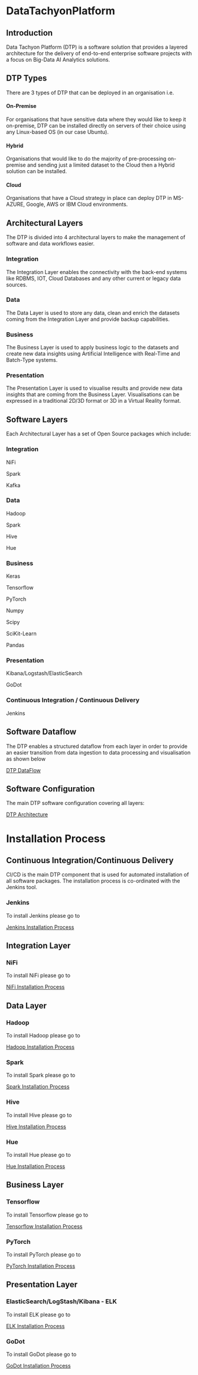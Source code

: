# DataTachyonPlatform

## Introduction

Data Tachyon Platform (DTP) is a software solution that provides a layered architecture for the delivery of end-to-end enterprise software projects with a focus on Big-Data AI Analytics solutions.

## DTP Types

There are 3 types of DTP that can be deployed in an organisation i.e.

#### On-Premise

For organisations that have sensitive data where they would like to keep it on-premise, DTP can be installed directly on servers of their choice using any Linux-based OS (in our case Ubuntu).

#### Hybrid

Organisations that would like to do the majority of pre-processing on-premise and sending just a limited dataset to the Cloud then a Hybrid solution can be installed.

#### Cloud

Organisations that have a Cloud strategy in place can deploy DTP in MS-AZURE, Google, AWS or IBM Cloud environments.


## Architectural Layers

The DTP is divided into 4 architectural layers to make the management of software and data workflows easier.

### Integration

The Integration Layer enables the connectivity with the back-end systems like RDBMS, IOT, Cloud Databases and any other current or legacy data sources.

### Data

The Data Layer is used to store any data, clean and enrich the datasets coming from the Integration Layer and provide backup capabilities.

### Business

The Business Layer is used to apply business logic to the datasets and create new data insights using Artificial Intelligence with Real-Time and Batch-Type systems.

### Presentation

The Presentation Layer is used to visualise results and provide new data insights that are coming from the Business Layer.
Visualisations can be expressed in a traditional 2D/3D format or 3D in a Virtual Reality format.

## Software Layers

Each Architectural Layer has a set of Open Source packages which include:

### Integration

NiFi

Spark

Kafka

### Data

Hadoop

Spark

Hive

Hue


### Business

Keras

Tensorflow

PyTorch

Numpy

Scipy

SciKit-Learn

Pandas

### Presentation

Kibana/Logstash/ElasticSearch

GoDot

### Continuous Integration / Continuous Delivery

Jenkins

## Software Dataflow

The DTP enables a structured dataflow from each layer in order to provide an easier transition from data ingestion to data processing and visualisation as shown below

[DTP DataFlow](https://github.com/dragomirdev/DataTachyonPlatform/blob/dev/documentation/dtp/DTP-1.3-DataFlow.png)


## Software Configuration

The main DTP software configuration covering all layers:

[DTP Architecture](https://github.com/dragomirdev/DataTachyonPlatform/blob/dev/documentation/dtp/DTP-1.3-Tools-Architecture.jpg)


# Installation Process 

## Continuous Integration/Continuous Delivery

CI/CD is the main DTP component that is used for automated installation of all software packages.  The installation process is co-ordinated with the Jenkins tool.

### Jenkins

To install Jenkins please go to

[Jenkins Installation Process](/cicd/README.md)

## Integration Layer

### NiFi

To install NiFi please go to

[NiFi Installation Process](/integrationlayer/nifi/README.md)

## Data Layer

### Hadoop

To install Hadoop please go to

[Hadoop Installation Process](/datalayer/hadoop/README.md)


### Spark

To install Spark please go to

[Spark Installation Process](/datalayer/spark/README.md)

### Hive

To install Hive please go to

[Hive Installation Process](/datalayer/hive/README.md)

### Hue

To install Hue please go to

[Hue Installation Process](/datalayer/hue/README.md)

## Business Layer

### Tensorflow

To install Tensorflow please go to

[Tensorflow Installation Process](/businesslayer/README.md)

### PyTorch

To install PyTorch please go to

[PyTorch Installation Process](/businesslayer/README.md)

## Presentation Layer

### ElasticSearch/LogStash/Kibana - ELK

To install ELK please go to

[ELK Installation Process](/presentationlayer/README.md)

### GoDot

To install GoDot please go to

[GoDot Installation Process](/presentationlayer/README.md)

